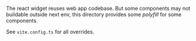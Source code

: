 The react widget reuses web app codebase. But some components may not buildable outside next env, this directory
provides some *polyfill* for some components.

See `vite.config.ts` for all overrides.